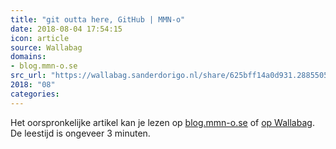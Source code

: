 ```yaml
---
title: "git outta here, GitHub | MMN-o"
date: 2018-08-04 17:54:15
icon: article
source: Wallabag
domains:
- blog.mmn-o.se
src_url: "https://wallabag.sanderdorigo.nl/share/625bff14a0d931.28855058"
2018: "08"
categories:
---
```

Het oorspronkelijke artikel kan je lezen op [blog.mmn-o.se](https://blog.mmn-o.se/2016/01/15/git-outta-here-github/) of [op Wallabag](https://wallabag.sanderdorigo.nl/share/625bff14a0d931.28855058). De leestijd is ongeveer 3 minuten.
